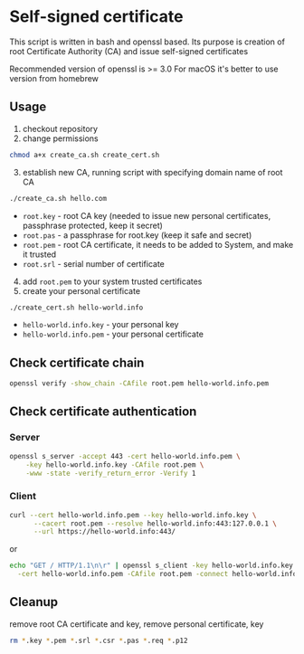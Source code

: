 # Self-signed certificate

This script is written in bash and openssl based. Its purpose is creation of root Certificate Authority (CA)
and issue self-signed certificates

Recommended version of openssl is >= 3.0
For macOS it's better to use version from homebrew

## Usage

1. checkout repository
2. change permissions

```bash
chmod a+x create_ca.sh create_cert.sh
```

3. establish new CA, running script with specifying domain name of root CA

```bash
./create_ca.sh hello.com
```

- `root.key` - root CA key (needed to issue new personal certificates, passphrase protected, keep it secret)
- `root.pas` - a passphrase for root.key (keep it safe and secret)
- `root.pem` - root CA certificate, it needs to be added to System, and make it trusted
- `root.srl` - serial number of certificate

4. add `root.pem` to your system trusted certificates
5. create your personal certificate

```bash
./create_cert.sh hello-world.info
```

- `hello-world.info.key` - your personal key
- `hello-world.info.pem` - your personal certificate

## Check certificate chain

```bash
openssl verify -show_chain -CAfile root.pem hello-world.info.pem
```

## Check certificate authentication

### Server

```bash
openssl s_server -accept 443 -cert hello-world.info.pem \
    -key hello-world.info.key -CAfile root.pem \
    -www -state -verify_return_error -Verify 1
```

### Client

```bash
curl --cert hello-world.info.pem --key hello-world.info.key \
      --cacert root.pem --resolve hello-world.info:443:127.0.0.1 \
      --url https://hello-world.info:443/
```

or

```bash
echo "GET / HTTP/1.1\n\r" | openssl s_client -key hello-world.info.key \
  -cert hello-world.info.pem -CAfile root.pem -connect hello-world.info:443
```

## Cleanup

remove root CA certificate and key, remove personal certificate, key

```bash
rm *.key *.pem *.srl *.csr *.pas *.req *.p12
```
